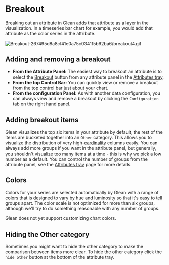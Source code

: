 # Breakout

Breaking out an attribute in Glean adds that attribute as a layer in the visualization.  In a timeseries bar chart for example, you would add that attribute as the color series in the attribute.

![Breakout-267495d8a8cf41e0a75c0341f5b62ba6/breakout4.gif](Breakout-267495d8a8cf41e0a75c0341f5b62ba6/breakout4.gif)

## Adding and removing a breakout

- **From the Attribute Panel:** The easiest way to breakout an attribute is to select the [Breakout](Breakout)  button from any attribute panel in the [Attributes tray](Attributes-tray).
- **From the top Control Bar:** You can quickly view or remove a breakout from the top control bar just about your chart.
- **From the configuration Panel:** As with another data configuration, you can always view and remove a breakout by clicking the `Configuration` tab on the right hand panel.

## Adding breakout items

Glean visualizes the top six items in your attribute by default, the rest of the items are bucketed together into an `Other` category.  This allows you to visualize the distribution of very high-[cardinality](https://en.wikipedia.org/wiki/Cardinality) columns easily.  You can always add more groups if you want in the attribute panel, but generally, you shouldn't visualize too many items at a time - this is why we pick a low number as a default.  You can control the number of groups from the attribute panel, see the [Attributes tray](Attributes-tray) page for more details.

## Colors

Colors for your series are selected automatically by Glean with a range of colors that is designed to vary by hue and luminosity so that it's easy to tell groups apart.  The color scale is not optimized for more than six groups, although we'll try to do something reasonable with any number of groups.

Glean does not yet support customizing chart colors.

## Hiding the Other category

Sometimes you might want to hide the other category to make the comparison between items more clear.  To hide the other category click the `hide other` button at the bottom of the attribute tray.